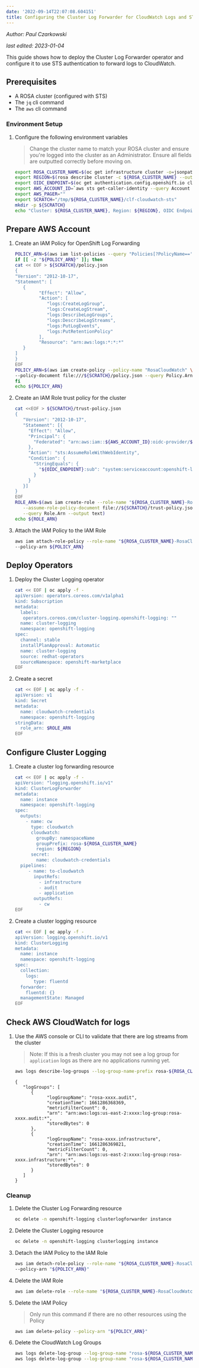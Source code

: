 ```yaml
---
date: '2022-09-14T22:07:08.604151'
title: Configuring the Cluster Log Forwarder for CloudWatch Logs and STS
---
```


*Author: Paul Czarkowski*

*last edited: 2023-01-04*

This guide shows how to deploy the Cluster Log Forwarder operator and configure it to use STS authentication to forward logs to CloudWatch.

## Prerequisites

* A ROSA cluster (configured with STS)
* The `jq` cli command
* The `aws` cli command

### Environment Setup

1. Configure the following environment variables

   > Change the cluster name to match your ROSA cluster and ensure you're logged into the cluster as an Administrator. Ensure all fields are outputted correctly before moving on.

   ```bash
   export ROSA_CLUSTER_NAME=$(oc get infrastructure cluster -o=jsonpath="{.status.infrastructureName}"  | sed 's/-[a-z0-9]\+$//')
   export REGION=$(rosa describe cluster -c ${ROSA_CLUSTER_NAME} --output json | jq -r .region.id)
   export OIDC_ENDPOINT=$(oc get authentication.config.openshift.io cluster -o json | jq -r .spec.serviceAccountIssuer | sed  's|^https://||')
   export AWS_ACCOUNT_ID=`aws sts get-caller-identity --query Account --output text`
   export AWS_PAGER=""
   export SCRATCH="/tmp/${ROSA_CLUSTER_NAME}/clf-cloudwatch-sts"
   mkdir -p ${SCRATCH}
   echo "Cluster: ${ROSA_CLUSTER_NAME}, Region: ${REGION}, OIDC Endpoint: ${OIDC_ENDPOINT}, AWS Account ID: ${AWS_ACCOUNT_ID}"
   ```

## Prepare AWS Account

1. Create an IAM Policy for OpenShift Log Forwarding

   ```bash
   POLICY_ARN=$(aws iam list-policies --query "Policies[?PolicyName=='RosaCloudWatch'].{ARN:Arn}" --output text)
   if [[ -z "${POLICY_ARN}" ]]; then
   cat << EOF > ${SCRATCH}/policy.json
   {
   "Version": "2012-10-17",
   "Statement": [
      {
            "Effect": "Allow",
            "Action": [
               "logs:CreateLogGroup",
               "logs:CreateLogStream",
               "logs:DescribeLogGroups",
               "logs:DescribeLogStreams",
               "logs:PutLogEvents",
               "logs:PutRetentionPolicy"
            ],
            "Resource": "arn:aws:logs:*:*:*"
      }
   ]
   }
   EOF
   POLICY_ARN=$(aws iam create-policy --policy-name "RosaCloudWatch" \
   --policy-document file:///${SCRATCH}/policy.json --query Policy.Arn --output text)
   fi
   echo ${POLICY_ARN}
   ```

1. Create an IAM Role trust policy for the cluster

   ```bash
   cat <<EOF > ${SCRATCH}/trust-policy.json
   {
      "Version": "2012-10-17",
      "Statement": [{
        "Effect": "Allow",
        "Principal": {
          "Federated": "arn:aws:iam::${AWS_ACCOUNT_ID}:oidc-provider/${OIDC_ENDPOINT}"
        },
        "Action": "sts:AssumeRoleWithWebIdentity",
        "Condition": {
          "StringEquals": {
            "${OIDC_ENDPOINT}:sub": "system:serviceaccount:openshift-logging:logcollector"
          }
        }
      }]
   }
   EOF
   ROLE_ARN=$(aws iam create-role --role-name "${ROSA_CLUSTER_NAME}-RosaCloudWatch" \
      --assume-role-policy-document file://${SCRATCH}/trust-policy.json \
      --query Role.Arn --output text)
   echo ${ROLE_ARN}
   ```

1. Attach the IAM Policy to the IAM Role

   ```bash
   aws iam attach-role-policy --role-name "${ROSA_CLUSTER_NAME}-RosaCloudWatch" \
   --policy-arn ${POLICY_ARN}
   ```

## Deploy Operators

1. Deploy the Cluster Logging operator

   ```bash
   cat << EOF | oc apply -f -
   apiVersion: operators.coreos.com/v1alpha1
   kind: Subscription
   metadata:
     labels:
      operators.coreos.com/cluster-logging.openshift-logging: ""
     name: cluster-logging
     namespace: openshift-logging
   spec:
     channel: stable
     installPlanApproval: Automatic
     name: cluster-logging
     source: redhat-operators
     sourceNamespace: openshift-marketplace
   EOF
   ```

1. Create a secret

   ```bash
   cat << EOF | oc apply -f -
   apiVersion: v1
   kind: Secret
   metadata:
     name: cloudwatch-credentials
     namespace: openshift-logging
   stringData:
     role_arn: $ROLE_ARN
   EOF
   ```

## Configure Cluster Logging

1. Create a cluster log forwarding resource

   ```bash
   cat << EOF | oc apply -f -
   apiVersion: "logging.openshift.io/v1"
   kind: ClusterLogForwarder
   metadata:
     name: instance
     namespace: openshift-logging
   spec:
     outputs:
       - name: cw
         type: cloudwatch
         cloudwatch:
           groupBy: namespaceName
           groupPrefix: rosa-${ROSA_CLUSTER_NAME}
           region: ${REGION}
         secret:
           name: cloudwatch-credentials
     pipelines:
        - name: to-cloudwatch
          inputRefs:
            - infrastructure
            - audit
            - application
          outputRefs:
            - cw
   EOF
   ```

1. Create a cluster logging resource

   ```bash
   cat << EOF | oc apply -f -
   apiVersion: logging.openshift.io/v1
   kind: ClusterLogging
   metadata:
     name: instance
     namespace: openshift-logging
   spec:
     collection:
       logs:
          type: fluentd
     forwarder:
       fluentd: {}
     managementState: Managed
   EOF
   ```


## Check AWS CloudWatch for logs

1. Use the AWS console or CLI to validate that there are log streams from the cluster

   > Note: If this is a fresh cluster you may not see a log group for `application` logs as there are no applications running yet.

   ```bash
   aws logs describe-log-groups --log-group-name-prefix rosa-${ROSA_CLUSTER_NAME}
   ```

   ```
   {
      "logGroups": [
         {
               "logGroupName": "rosa-xxxx.audit",
               "creationTime": 1661286368369,
               "metricFilterCount": 0,
               "arn": "arn:aws:logs:us-east-2:xxxx:log-group:rosa-xxxx.audit:*",
               "storedBytes": 0
         },
         {
               "logGroupName": "rosa-xxxx.infrastructure",
               "creationTime": 1661286369821,
               "metricFilterCount": 0,
               "arn": "arn:aws:logs:us-east-2:xxxx:log-group:rosa-xxxx.infrastructure:*",
               "storedBytes": 0
         }
      ]
   }
   ```

### Cleanup

1. Delete the Cluster Log Forwarding resource

   ```bash
   oc delete -n openshift-logging clusterlogforwarder instance
   ```

1. Delete the Cluster Logging resource

   ```bash
   oc delete -n openshift-logging clusterlogging instance
   ```

1. Detach the IAM Policy to the IAM Role

   ```bash
   aws iam detach-role-policy --role-name "${ROSA_CLUSTER_NAME}-RosaCloudWatch" \
   --policy-arn "${POLICY_ARN}"
   ```

1. Delete the IAM Role

   ```bash
   aws iam delete-role --role-name "${ROSA_CLUSTER_NAME}-RosaCloudWatch"
   ```

1. Delete the IAM Policy

   > Only run this command if there are no other resources using the Policy

   ```bash
   aws iam delete-policy --policy-arn "${POLICY_ARN}"
   ```

1. Delete the CloudWatch Log Groups

   ```bash
   aws logs delete-log-group --log-group-name "rosa-${ROSA_CLUSTER_NAME}.audit"
   aws logs delete-log-group --log-group-name "rosa-${ROSA_CLUSTER_NAME}.infrastructure"
   ```

